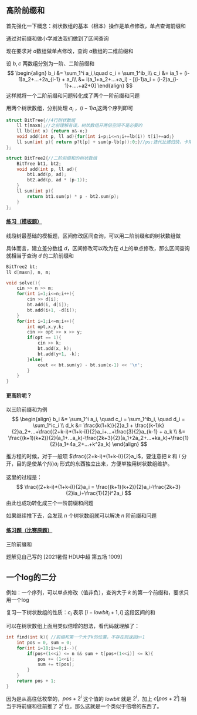 ## 高阶前缀和

首先强化一下概念：树状数组的基本（根本）操作是单点修改，单点查询前缀和

通过对前缀和做小学减法我们做到了区间查询

现在要求对 $a$​​ 数组做单点修改，查询 $a$​​ 数组的二维前缀和

设 $b,c$ 两数组分别为一阶、二阶前缀和
$$
\begin{align}
b_i &= \sum_1^i a_i,\quad c_i = \sum_1^ib_i\\
c_i &= ia_1 + (i-1)a_2+...+2a_{i-1} + a_i\\
&= i(a_1+a_2+...+a_i) - [(i-1)a_i + (i-2)a_{i-1}+....+a2+0]
\end{align}
$$
这样就将一个二阶前缀和问题转化成了两个一阶前缀和问题

用两个树状数组，分别处理 $a_i$​​​ ，${(i-1)a_i}$​​ 这两个序列即可

```c++
struct BitTree{//4行树状数组
    ll t[maxn];//之前理解有误，树状数组开两倍空间不是必要的
    ll lb(int x) {return x&-x;}
    void add(int p, ll ad){for(int i=p;i<=n;i+=lb(i)) t[i]+=ad;}
    ll sum(int p){ return p?t[p] + sum(p-lb(p)):0;}//ps:迭代比递归快，卡常时勿贪压行
};

struct BitTree2{//二阶前缀和的树状数组
    BitTree bt1, bt2;
    void add(int p, ll ad){
        bt1.add(p, ad);
        bt2.add(p, ad * (p-1));
    }
    ll sum(int p){
        return bt1.sum(p) * p - bt2.sum(p);
    }
};
```



#### [练习（模板题）](https://www.luogu.com.cn/problem/P3372)

线段树最基础的模板题，区间修改区间查询，可以用二阶前缀和的树状数组做

具体而言，建立差分数组 $d$​ ，区间修改可以改为在 $d$​ 上的单点修改，那么区间查询就相当于查询 $d$​ 的二阶前缀和

```c++
BitTree2 bt;
ll d[maxn], n, m;

void solve(){
    cin >> n >> m;
    for(int i=1;i<=n;i++){
        cin >> d[i];
        bt.add(i, d[i]);
        bt.add(i+1, -d[i]);
    }
    for(int i=1;i<=m;i++){
        int opt,x,y,k;
        cin >> opt >> x >> y;
        if(opt == 1){
            cin >> k;
            bt.add(x, k);
            bt.add(y+1, -k);
        }else{
            cout << bt.sum(y) - bt.sum(x-1) << '\n';
        }
    }
}
```

 

#### 更高阶呢？

以三阶前缀和为例
$$
\begin{align}
b_i &= \sum_1^i a_i,
\quad c_i = \sum_1^ib_i,
\quad d_i = \sum_1^ic_i
\\
d_k &= \frac{k(1+k)}{2}a_1 + \frac{(k-1)k}{2}a_2+...+\frac{(2+k-i)*(1+k-i)}{2}a_i+...+\frac{3}{2}a_{k-1} + a_k
\\
&= \frac{(k+1)(k+2)}{2}(a_1+...a_k)-\frac{2k+3}{2}(a_1+2a_2+...+ka_k)+\frac{1}{2}(a_1+4a_2+...+k^2a_k)
\end{align}
$$


推方程的时候，对于一般项 $\frac{(2+k-i)*(1+k-i)}{2}a_i$​​，要注意把 $k$ 和 $i$ ​分开，目的是使某个$f(i)a_i$ 形式的东西独立出来，方便单独用树状数组维护。

这里的过程是：
$$
\frac{(2+k-i)*(1+k-i)}{2}a_i = \frac{(k+1)(k+2)}{2}a_i-\frac{2k+3}{2}ia_i+\frac{1}{2}i^2a_i
$$
由此也成功转化成三个一阶前缀和问题

如果继续推下去，会发现 $n$ 个树状数组就可以解决 $n$ 阶前缀和问题



#### [练习题（比赛原题）](https://acm.dingbacode.com/showproblem.php?pid=7020)

三阶前缀和

题解见自己写的 [2021暑假 HDU中超 第五场 1009]



## 一个log的二分

例如：一个序列，可以单点修改（值非负），查询大于 $k$ 的第一个前缀和，要求只用一个log

复习一下树状数组的性质：$c_i$ 表示 $[i-lowbit_i+1, i]$ 这段区间的和

可以在树状数组上面用类似倍增的想法，看代码就理解了：

```c++
int find(int k){ //前缀和第一个大于k的位置，不存在则返回n+1
    int pos = 0, sum = 0;
    for(int i=18;i>=0;i--){
        if(pos+(1<<i) <= n && sum + t[pos+(1<<i)] <= k){
            pos += (1<<i);
            sum += t[pos];
        }
    }
    return pos + 1;
}
```

因为是从高往低枚举的，$pos+2^i$ 这个值的 $lowbit$ 就是 $2^i$，加上 $c[pos+2^i]$ 相当于将前缀和往前推了 $2^i$ 位。那么这就是一个类似于倍增的东西了。

